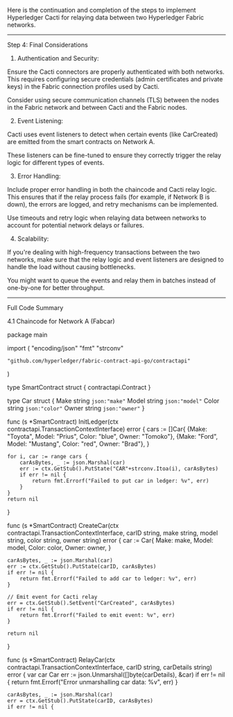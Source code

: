 Here is the continuation and completion of the steps to implement Hyperledger Cacti for relaying data between two Hyperledger Fabric networks.


---

Step 4: Final Considerations

1. Authentication and Security:

Ensure the Cacti connectors are properly authenticated with both networks. This requires configuring secure credentials (admin certificates and private keys) in the Fabric connection profiles used by Cacti.

Consider using secure communication channels (TLS) between the nodes in the Fabric network and between Cacti and the Fabric nodes.



2. Event Listening:

Cacti uses event listeners to detect when certain events (like CarCreated) are emitted from the smart contracts on Network A.

These listeners can be fine-tuned to ensure they correctly trigger the relay logic for different types of events.



3. Error Handling:

Include proper error handling in both the chaincode and Cacti relay logic. This ensures that if the relay process fails (for example, if Network B is down), the errors are logged, and retry mechanisms can be implemented.

Use timeouts and retry logic when relaying data between networks to account for potential network delays or failures.



4. Scalability:

If you're dealing with high-frequency transactions between the two networks, make sure that the relay logic and event listeners are designed to handle the load without causing bottlenecks.

You might want to queue the events and relay them in batches instead of one-by-one for better throughput.





---

Full Code Summary

4.1 Chaincode for Network A (Fabcar)

package main

import (
	"encoding/json"
	"fmt"
	"strconv"

	"github.com/hyperledger/fabric-contract-api-go/contractapi"
)

type SmartContract struct {
	contractapi.Contract
}

type Car struct {
	Make   string `json:"make"`
	Model  string `json:"model"`
	Color  string `json:"color"`
	Owner  string `json:"owner"`
}

func (s *SmartContract) InitLedger(ctx contractapi.TransactionContextInterface) error {
	cars := []Car{
		{Make: "Toyota", Model: "Prius", Color: "blue", Owner: "Tomoko"},
		{Make: "Ford", Model: "Mustang", Color: "red", Owner: "Brad"},
	}

	for i, car := range cars {
		carAsBytes, _ := json.Marshal(car)
		err := ctx.GetStub().PutState("CAR"+strconv.Itoa(i), carAsBytes)
		if err != nil {
			return fmt.Errorf("Failed to put car in ledger: %v", err)
		}
	}
	return nil
}

func (s *SmartContract) CreateCar(ctx contractapi.TransactionContextInterface, carID string, make string, model string, color string, owner string) error {
	car := Car{
		Make:  make,
		Model: model,
		Color: color,
		Owner: owner,
	}

	carAsBytes, _ := json.Marshal(car)
	err := ctx.GetStub().PutState(carID, carAsBytes)
	if err != nil {
		return fmt.Errorf("Failed to add car to ledger: %v", err)
	}

	// Emit event for Cacti relay
	err = ctx.GetStub().SetEvent("CarCreated", carAsBytes)
	if err != nil {
		return fmt.Errorf("Failed to emit event: %v", err)
	}

	return nil
}

func (s *SmartContract) RelayCar(ctx contractapi.TransactionContextInterface, carID string, carDetails string) error {
	var car Car
	err := json.Unmarshal([]byte(carDetails), &car)
	if err != nil {
		return fmt.Errorf("Error unmarshalling car data: %v", err)
	}

	carAsBytes, _ := json.Marshal(car)
	err = ctx.GetStub().PutState(carID, carAsBytes)
	if err != nil {

